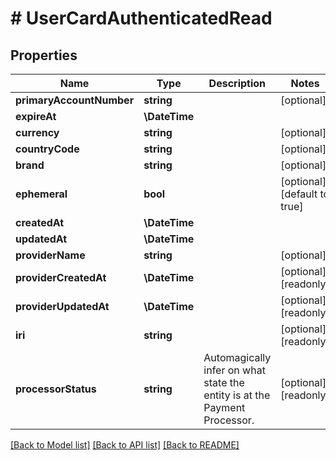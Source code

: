 # # UserCardAuthenticatedRead

## Properties

Name | Type | Description | Notes
------------ | ------------- | ------------- | -------------
**primaryAccountNumber** | **string** |  | [optional]
**expireAt** | **\DateTime** |  |
**currency** | **string** |  | [optional]
**countryCode** | **string** |  | [optional]
**brand** | **string** |  | [optional]
**ephemeral** | **bool** |  | [optional] [default to true]
**createdAt** | **\DateTime** |  |
**updatedAt** | **\DateTime** |  |
**providerName** | **string** |  | [optional]
**providerCreatedAt** | **\DateTime** |  | [optional] [readonly]
**providerUpdatedAt** | **\DateTime** |  | [optional] [readonly]
**iri** | **string** |  | [optional] [readonly]
**processorStatus** | **string** | Automagically infer on what state the entity is at the Payment Processor. | [optional] [readonly]

[[Back to Model list]](../../README.md#models) [[Back to API list]](../../README.md#endpoints) [[Back to README]](../../README.md)
